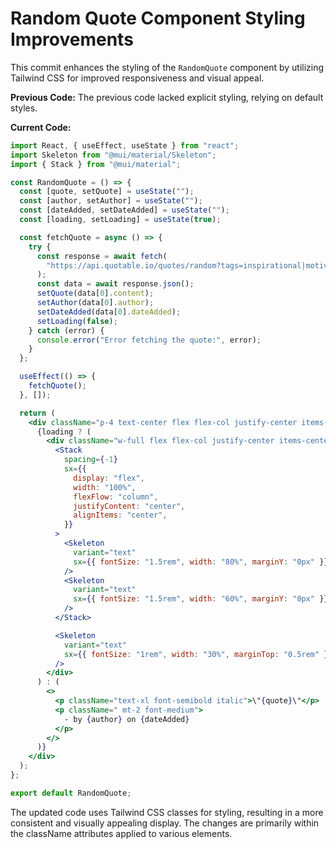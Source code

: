# Random Quote Component Styling Improvements

This commit enhances the styling of the `RandomQuote` component by utilizing Tailwind CSS for improved responsiveness and visual appeal.

**Previous Code:**
The previous code lacked explicit styling, relying on default styles.

**Current Code:**

```jsx
import React, { useEffect, useState } from "react";
import Skeleton from "@mui/material/Skeleton";
import { Stack } from "@mui/material";

const RandomQuote = () => {
  const [quote, setQuote] = useState("");
  const [author, setAuthor] = useState("");
  const [dateAdded, setDateAdded] = useState("");
  const [loading, setLoading] = useState(true);

  const fetchQuote = async () => {
    try {
      const response = await fetch(
        "https://api.quotable.io/quotes/random?tags=inspirational|motivational|success|life"
      );
      const data = await response.json();
      setQuote(data[0].content);
      setAuthor(data[0].author);
      setDateAdded(data[0].dateAdded);
      setLoading(false);
    } catch (error) {
      console.error("Error fetching the quote:", error);
    }
  };

  useEffect(() => {
    fetchQuote();
  }, []);

  return (
    <div className="p-4 text-center flex flex-col justify-center items-center min-h-[8rem]">
      {loading ? (
        <div className="w-full flex flex-col justify-center items-center">
          <Stack
            spacing={-1}
            sx={{
              display: "flex",
              width: "100%",
              flexFlow: "column",
              justifyContent: "center",
              alignItems: "center",
            }}
          >
            <Skeleton
              variant="text"
              sx={{ fontSize: "1.5rem", width: "80%", marginY: "0px" }}
            />
            <Skeleton
              variant="text"
              sx={{ fontSize: "1.5rem", width: "60%", marginY: "0px" }}
            />
          </Stack>

          <Skeleton
            variant="text"
            sx={{ fontSize: "1rem", width: "30%", marginTop: "0.5rem" }}
          />
        </div>
      ) : (
        <>
          <p className="text-xl font-semibold italic">\"{quote}\"</p>
          <p className=" mt-2 font-medium">
            - by {author} on {dateAdded}
          </p>
        </>
      )}
    </div>
  );
};

export default RandomQuote;
```

The updated code uses Tailwind CSS classes for styling, resulting in a more consistent and visually appealing display.  The changes are primarily within the className attributes applied to various elements.